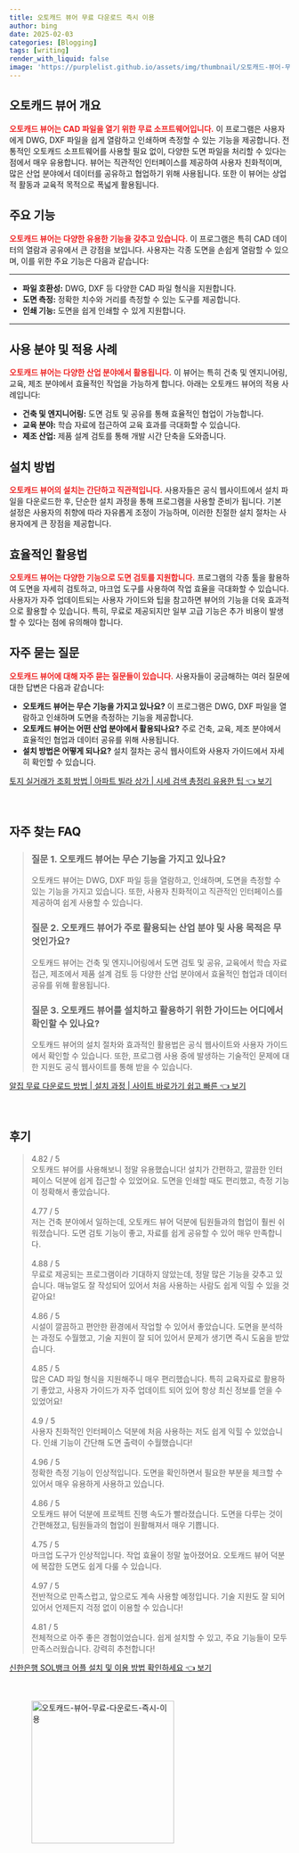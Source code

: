 ```yaml
---
title: 오토캐드 뷰어 무료 다운로드 즉시 이용
author: bing
date: 2025-02-03
categories: [Blogging]
tags: [writing]
render_with_liquid: false
image: 'https://purplelist.github.io/assets/img/thumbnail/오토캐드-뷰어-무료-다운로드-즉시-이용.webp'
---
```



<h2 id='오토캐드 뷰어 개요'>오토캐드 뷰어 개요</h2>

<p><b><span style="color: #ee2323;">오토캐드 뷰어는 CAD 파일을 열기 위한 무료 소프트웨어입니다.</span></b> 이 프로그램은 사용자에게 DWG, DXF 파일을 쉽게 열람하고 인쇄하며 측정할 수 있는 기능을 제공합니다. 전통적인 오토캐드 소프트웨어를 사용할 필요 없이, 다양한 도면 파일을 처리할 수 있다는 점에서 매우 유용합니다. 뷰어는 직관적인 인터페이스를 제공하여 사용자 친화적이며, 많은 산업 분야에서 데이터를 공유하고 협업하기 위해 사용됩니다. 또한 이 뷰어는 상업적 활동과 교육적 목적으로 폭넓게 활용됩니다.</p>

<h2 id='주요 기능'>주요 기능</h2>

<p><b><span style="color: #ee2323;">오토캐드 뷰어는 다양한 유용한 기능을 갖추고 있습니다.</span></b> 이 프로그램은 특히 CAD 데이터의 열람과 공유에서 큰 강점을 보입니다. 사용자는 각종 도면을 손쉽게 열람할 수 있으며, 이를 위한 주요 기능은 다음과 같습니다:</p>

<hr />

<ul>
    <li><b>파일 호환성:</b> DWG, DXF 등 다양한 CAD 파일 형식을 지원합니다.</li>
    <li><b>도면 측정:</b> 정확한 치수와 거리를 측정할 수 있는 도구를 제공합니다.</li>
    <li><b>인쇄 기능:</b> 도면을 쉽게 인쇄할 수 있게 지원합니다.</li>
</ul>

<hr />

<h2 id='사용 분야 및 적용 사례'>사용 분야 및 적용 사례</h2>

<p><b><span style="color: #ee2323;">오토캐드 뷰어는 다양한 산업 분야에서 활용됩니다.</span></b> 이 뷰어는 특히 건축 및 엔지니어링, 교육, 제조 분야에서 효율적인 작업을 가능하게 합니다. 아래는 오토캐드 뷰어의 적용 사례입니다:</p>

<ul>
    <li><b>건축 및 엔지니어링:</b> 도면 검토 및 공유를 통해 효율적인 협업이 가능합니다.</li>
    <li><b>교육 분야:</b> 학습 자료에 접근하여 교육 효과를 극대화할 수 있습니다.</li>
    <li><b>제조 산업:</b> 제품 설계 검토를 통해 개발 시간 단축을 도와줍니다.</li>
</ul>

<h2 id='설치 방법'>설치 방법</h2>

<p><b><span style="color: #ee2323;">오토캐드 뷰어의 설치는 간단하고 직관적입니다.</span></b> 사용자들은 공식 웹사이트에서 설치 파일을 다운로드한 후, 단순한 설치 과정을 통해 프로그램을 사용할 준비가 됩니다. 기본 설정은 사용자의 취향에 따라 자유롭게 조정이 가능하며, 이러한 친절한 설치 절차는 사용자에게 큰 장점을 제공합니다.</p>

<h2 id='효율적인 활용법'>효율적인 활용법</h2>

<p><b><span style="color: #ee2323;">오토캐드 뷰어는 다양한 기능으로 도면 검토를 지원합니다.</span></b> 프로그램의 각종 툴을 활용하여 도면을 자세히 검토하고, 마크업 도구를 사용하여 작업 효율을 극대화할 수 있습니다. 사용자가 자주 업데이트되는 사용자 가이드와 팁을 참고하면 뷰어의 기능을 더욱 효과적으로 활용할 수 있습니다. 특히, 무료로 제공되지만 일부 고급 기능은 추가 비용이 발생할 수 있다는 점에 유의해야 합니다.</p>

<h2 id='자주 묻는 질문'>자주 묻는 질문</h2>

<p><b><span style="color: #ee2323;">오토캐드 뷰어에 대해 자주 묻는 질문들이 있습니다.</span></b> 사용자들이 궁금해하는 여러 질문에 대한 답변은 다음과 같습니다:</p>

<ul>
    <li><b>오토캐드 뷰어는 무슨 기능을 가지고 있나요?</b> 이 프로그램은 DWG, DXF 파일을 열람하고 인쇄하며 도면을 측정하는 기능을 제공합니다.</li>
    <li><b>오토캐드 뷰어는 어떤 산업 분야에서 활용되나요?</b> 주로 건축, 교육, 제조 분야에서 효율적인 협업과 데이터 공유를 위해 사용됩니다.</li>
    <li><b>설치 방법은 어떻게 되나요?</b> 설치 절차는 공식 웹사이트와 사용자 가이드에서 자세히 확인할 수 있습니다.</li>
</ul>


<p><a class="click-button" title="토지 실거래가 조회 방법 | 아파트 빌라 상가 | 시세 검색 총정리 유용한 팁" href="https://purplelist.github.io/posts/%ED%86%A0%EC%A7%80-%EC%8B%A4%EA%B1%B0%EB%9E%98%EA%B0%80-%EC%A1%B0%ED%9A%8C-%EB%B0%A9%EB%B2%95-%EC%95%84%ED%8C%8C%ED%8A%B8-%EB%B9%8C%EB%9D%BC-%EC%83%81%EA%B0%80-%EC%8B%9C%EC%84%B8-%EA%B2%80%EC%83%89-%EC%B4%9D%EC%A0%95%EB%A6%AC-%EC%9C%A0%EC%9A%A9%ED%95%9C-%ED%8C%81/" rel="dofollow">토지 실거래가 조회 방법 | 아파트 빌라 상가 | 시세 검색 총정리 유용한 팁 👈 보기</a></p><br>
<h2 id='자주_찾는_FAQ'>자주 찾는 FAQ</h2>
<div itemscope="" itemtype="https://schema.org/FAQPage"> 
<blockquote> 
<div itemscope="" itemprop="mainEntity" itemtype="https://schema.org/Question"> 
<h3 itemprop="name">질문 1. 오토캐드 뷰어는 무슨 기능을 가지고 있나요?</h3> 
<div itemscope="" itemprop="acceptedAnswer" itemtype="https://schema.org/Answer"> 
<span itemprop="text"> 
<p>오토캐드 뷰어는 DWG, DXF 파일 등을 열람하고, 인쇄하며, 도면을 측정할 수 있는 기능을 가지고 있습니다. 또한, 사용자 친화적이고 직관적인 인터페이스를 제공하여 쉽게 사용할 수 있습니다.</p> 
</span> 
</div> 
</div> 

<div itemscope="" itemprop="mainEntity" itemtype="https://schema.org/Question"> 
<h3 itemprop="name">질문 2. 오토캐드 뷰어가 주로 활용되는 산업 분야 및 사용 목적은 무엇인가요?</h3> 
<div itemscope="" itemprop="acceptedAnswer" itemtype="https://schema.org/Answer"> 
<span itemprop="text"> 
<p>오토캐드 뷰어는 건축 및 엔지니어링에서 도면 검토 및 공유, 교육에서 학습 자료 접근, 제조에서 제품 설계 검토 등 다양한 산업 분야에서 효율적인 협업과 데이터 공유를 위해 활용됩니다.</p> 
</span> 
</div> 
</div> 

<div itemscope="" itemprop="mainEntity" itemtype="https://schema.org/Question"> 
<h3 itemprop="name">질문 3. 오토캐드 뷰어를 설치하고 활용하기 위한 가이드는 어디에서 확인할 수 있나요?</h3> 
<div itemscope="" itemprop="acceptedAnswer" itemtype="https://schema.org/Answer"> 
<span itemprop="text"> 
<p>오토캐드 뷰어의 설치 절차와 효과적인 활용법은 공식 웹사이트와 사용자 가이드에서 확인할 수 있습니다. 또한, 프로그램 사용 중에 발생하는 기술적인 문제에 대한 지원도 공식 웹사이트를 통해 받을 수 있습니다.</p> 
</span> 
</div> 
</div> 
</blockquote> 
</div>
<p><a class="click-button" title="알집 무료 다운로드 방법 | 설치 과정 | 사이트 바로가기 쉽고 빠른" href="https://purplelist.github.io/posts/%EC%95%8C%EC%A7%91-%EB%AC%B4%EB%A3%8C-%EB%8B%A4%EC%9A%B4%EB%A1%9C%EB%93%9C-%EB%B0%A9%EB%B2%95-%EC%84%A4%EC%B9%98-%EA%B3%BC%EC%A0%95-%EC%82%AC%EC%9D%B4%ED%8A%B8-%EB%B0%94%EB%A1%9C%EA%B0%80%EA%B8%B0-%EC%89%BD%EA%B3%A0-%EB%B9%A0%EB%A5%B8/" rel="dofollow">알집 무료 다운로드 방법 | 설치 과정 | 사이트 바로가기 쉽고 빠른 👈 보기</a></p><br>
<h2 id='후기'>후기</h2>
<div itemscope itemtype="https://schema.org/Product">
  <blockquote>
  <div itemprop="review" itemscope itemtype="https://schema.org/Review">
      <div itemprop="reviewRating" itemscope itemtype="https://schema.org/Rating"> <span itemprop="ratingValue">4.82</span> / <span itemprop="bestRating">5</span> </div>
      <span itemprop="reviewBody">오토캐드 뷰어를 사용해보니 정말 유용했습니다! 설치가 간편하고, 깔끔한 인터페이스 덕분에 쉽게 접근할 수 있었어요. 도면을 인쇄할 때도 편리했고, 측정 기능이 정확해서 좋았습니다.</span>
  </div>
  <br>
  <div itemprop="review" itemscope itemtype="https://schema.org/Review">
      <div itemprop="reviewRating" itemscope itemtype="https://schema.org/Rating"> <span itemprop="ratingValue">4.77</span> / <span itemprop="bestRating">5</span> </div>
      <span itemprop="reviewBody">저는 건축 분야에서 일하는데, 오토캐드 뷰어 덕분에 팀원들과의 협업이 훨씬 쉬워졌습니다. 도면 검토 기능이 좋고, 자료를 쉽게 공유할 수 있어 매우 만족합니다.</span>
  </div>
  <br>
  <div itemprop="review" itemscope itemtype="https://schema.org/Review">
      <div itemprop="reviewRating" itemscope itemtype="https://schema.org/Rating"> <span itemprop="ratingValue">4.88</span> / <span itemprop="bestRating">5</span> </div>
      <span itemprop="reviewBody">무료로 제공되는 프로그램이라 기대하지 않았는데, 정말 많은 기능을 갖추고 있습니다. 매뉴얼도 잘 작성되어 있어서 처음 사용하는 사람도 쉽게 익힐 수 있을 것 같아요!</span>
  </div>
  <br>
  <div itemprop="review" itemscope itemtype="https://schema.org/Review">
      <div itemprop="reviewRating" itemscope itemtype="https://schema.org/Rating"> <span itemprop="ratingValue">4.86</span> / <span itemprop="bestRating">5</span> </div>
      <span itemprop="reviewBody">시설이 깔끔하고 편안한 환경에서 작업할 수 있어서 좋았습니다. 도면을 분석하는 과정도 수월했고, 기술 지원이 잘 되어 있어서 문제가 생기면 즉시 도움을 받았습니다.</span>
  </div>
  <br>
  <div itemprop="review" itemscope itemtype="https://schema.org/Review">
      <div itemprop="reviewRating" itemscope itemtype="https://schema.org/Rating"> <span itemprop="ratingValue">4.85</span> / <span itemprop="bestRating">5</span> </div>
      <span itemprop="reviewBody">많은 CAD 파일 형식을 지원해주니 매우 편리했습니다. 특히 교육자료로 활용하기 좋았고, 사용자 가이드가 자주 업데이트 되어 있어 항상 최신 정보를 얻을 수 있었어요!</span>
  </div>
  <br>
  <div itemprop="review" itemscope itemtype="https://schema.org/Review">
      <div itemprop="reviewRating" itemscope itemtype="https://schema.org/Rating"> <span itemprop="ratingValue">4.9</span> / <span itemprop="bestRating">5</span> </div>
      <span itemprop="reviewBody">사용자 친화적인 인터페이스 덕분에 처음 사용하는 저도 쉽게 익힐 수 있었습니다. 인쇄 기능이 간단해 도면 출력이 수월했습니다!</span>
  </div>
  <br>
  <div itemprop="review" itemscope itemtype="https://schema.org/Review">
      <div itemprop="reviewRating" itemscope itemtype="https://schema.org/Rating"> <span itemprop="ratingValue">4.96</span> / <span itemprop="bestRating">5</span> </div>
      <span itemprop="reviewBody">정확한 측정 기능이 인상적입니다. 도면을 확인하면서 필요한 부분을 체크할 수 있어서 매우 유용하게 사용하고 있습니다.</span>
  </div>
  <br>
  <div itemprop="review" itemscope itemtype="https://schema.org/Review">
      <div itemprop="reviewRating" itemscope itemtype="https://schema.org/Rating"> <span itemprop="ratingValue">4.86</span> / <span itemprop="bestRating">5</span> </div>
      <span itemprop="reviewBody">오토캐드 뷰어 덕분에 프로젝트 진행 속도가 빨라졌습니다. 도면을 다루는 것이 간편해졌고, 팀원들과의 협업이 원활해져서 매우 기쁩니다.</span>
  </div>
  <br>
  <div itemprop="review" itemscope itemtype="https://schema.org/Review">
      <div itemprop="reviewRating" itemscope itemtype="https://schema.org/Rating"> <span itemprop="ratingValue">4.75</span> / <span itemprop="bestRating">5</span> </div>
      <span itemprop="reviewBody">마크업 도구가 인상적입니다. 작업 효율이 정말 높아졌어요. 오토캐드 뷰어 덕분에 복잡한 도면도 쉽게 다룰 수 있습니다.</span>
  </div>
  <br>
  <div itemprop="review" itemscope itemtype="https://schema.org/Review">
      <div itemprop="reviewRating" itemscope itemtype="https://schema.org/Rating"> <span itemprop="ratingValue">4.97</span> / <span itemprop="bestRating">5</span> </div>
      <span itemprop="reviewBody">전반적으로 만족스럽고, 앞으로도 계속 사용할 예정입니다. 기술 지원도 잘 되어 있어서 언제든지 걱정 없이 이용할 수 있습니다!</span>
  </div>
  <br>
  <div itemprop="review" itemscope itemtype="https://schema.org/Review">
      <div itemprop="reviewRating" itemscope itemtype="https://schema.org/Rating"> <span itemprop="ratingValue">4.81</span> / <span itemprop="bestRating">5</span> </div>
      <span itemprop="reviewBody">전체적으로 아주 좋은 경험이었습니다. 쉽게 설치할 수 있고, 주요 기능들이 모두 만족스러웠습니다. 강력히 추천합니다!</span>
  </div>
  </blockquote>
</div>
<p><a class="click-button" title="신한은행 SOL뱅크 어플 설치 및 이용 방법 확인하세요" href="https://purplelist.github.io/posts/%EC%8B%A0%ED%95%9C%EC%9D%80%ED%96%89-SOL%EB%B1%85%ED%81%AC-%EC%96%B4%ED%94%8C-%EC%84%A4%EC%B9%98-%EB%B0%8F-%EC%9D%B4%EC%9A%A9-%EB%B0%A9%EB%B2%95-%ED%99%95%EC%9D%B8%ED%95%98%EC%84%B8%EC%9A%94/" rel="dofollow">신한은행 SOL뱅크 어플 설치 및 이용 방법 확인하세요 👈 보기</a></p><br>
<figure class="image"><img src="https://purplelist.github.io/assets/img/thumbnail/오토캐드-뷰어-무료-다운로드-즉시-이용.webp" alt="오토캐드-뷰어-무료-다운로드-즉시-이용" width="256" height="256"></figure>